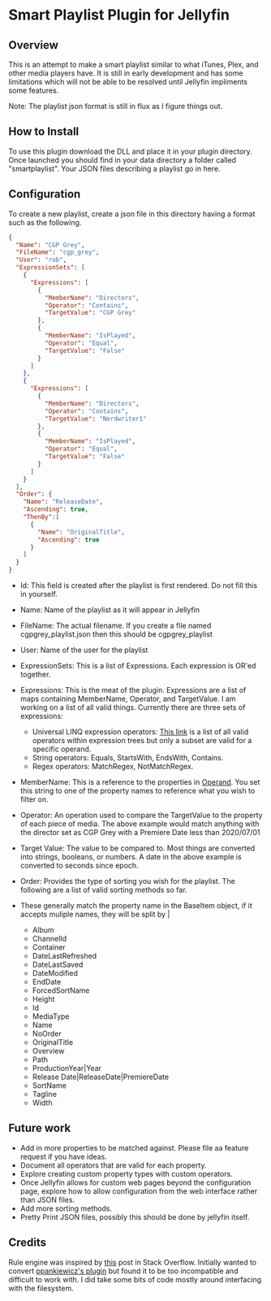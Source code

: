 # Smart Playlist Plugin for Jellyfin

## Overview

This is an attempt to make a smart playlist similar to what iTunes, Plex, and other media players have. It is still in early development and has some limitations which will not be able to be resolved until Jellyfin impliments some features.

Note: The playlist json format is still in flux as I figure things out.

## How to Install

To use this plugin download the DLL and place it in your plugin directory. Once launched you should find in your data directory a folder called "smartplaylist". Your JSON files describing a playlist go in here.

## Configuration

To create a new playlist, create a json file in this directory having a format such as the following.

```json
{
  "Name": "CGP Grey",
  "FileName": "cgp_grey",
  "User": "rob",
  "ExpressionSets": [
    {
      "Expressions": [
        {
          "MemberName": "Directors",
          "Operator": "Contains",
          "TargetValue": "CGP Grey"
        },
        {
          "MemberName": "IsPlayed",
          "Operator": "Equal",
          "TargetValue": "False"
        }
      ]
    },
    {
      "Expressions": [
        {
          "MemberName": "Directors",
          "Operator": "Contains",
          "TargetValue": "Nerdwriter1"
        },
        {
          "MemberName": "IsPlayed",
          "Operator": "Equal",
          "TargetValue": "False"
        }
      ]
    }
  ],
  "Order": {
    "Name": "ReleaseDate",
    "Ascending": true,
    "ThenBy":[
      {
        "Name": "OriginalTitle",
        "Ascending": true
      }
    ]
  }
}
```

- Id: This field is created after the playlist is first rendered. Do not fill this in yourself.
- Name: Name of the playlist as it will appear in Jellyfin
- FileName: The actual filename. If you create a file named cgpgrey_playlist.json then this should be cgpgrey_playlist
- User: Name of the user for the playlist
- ExpressionSets: This is a list of Expressions. Each expression is OR'ed together.
- Expressions: This is the meat of the plugin. Expressions are a list of maps containing MemberName, Operator, and TargetValue. I am working on a list of all valid things. Currently there are three sets of expressions:

  - Universal LINQ expression operators: [This link](https://docs.microsoft.com/en-us/dotnet/api/system.linq.expressions.expressiontype?redirectedfrom=MSDN&view=net-5.0) is a list of all valid operators within expression trees but only a subset are valid for a specific operand.
  - String operators: Equals, StartsWith, EndsWith, Contains.
  - Regex operators: MatchRegex, NotMatchRegex.

- MemberName: This is a reference to the properties in [Operand](https://github.com/ankenyr/jellyfin-smartplaylist-plugin/blob/master/Jellyfin.Plugin.SmartPlaylist/QueryEngine/Operand.cs "Operand"). You set this string to one of the property names to reference what you wish to filter on.
- Operator: An operation used to compare the TargetValue to the property of each piece of media. The above example would match anything with the director set as CGP Grey with a Premiere Date less than 2020/07/01
- Target Value: The value to be compared to. Most things are converted into strings, booleans, or numbers. A date in the above example is converted to seconds since epoch.

- Order: Provides the type of sorting you wish for the playlist. The following are a list of valid sorting methods so far.
- These generally match the property name in the BaseItem object, if it accepts muliple names, they will  be split by |
  - Album
  - ChannelId
  - Container
  - DateLastRefreshed
  - DateLastSaved
  - DateModified
  - EndDate
  - ForcedSortName
  - Height
  - Id
  - MediaType
  - Name
  - NoOrder
  - OriginalTitle
  - Overview
  - Path
  - ProductionYear|Year
  - Release Date|ReleaseDate|PremiereDate
  - SortName
  - Tagline
  - Width

## Future work

- Add in more properties to be matched against. Please file aa feature request if you have ideas.
- Document all operators that are valid for each property.
- Explore creating custom property types with custom operators.
- Once Jellyfin allows for custom web pages beyond the configuration page, explore how to allow configuration from the web interface rather than JSON files.
- Add more sorting methods.
- Pretty Print JSON files, possibly this should be done by jellyfin itself.

## Credits

Rule engine was inspired by [this](https://stackoverflow.com/questions/6488034/how-to-implement-a-rule-engine "this") post in Stack Overflow.
Initially wanted to convert [ppankiewicz's plugin](https://github.com/ppankiewicz/Emby.SmartPlaylist.Plugin "ppankiewicz's plugin") but found it to be too incompatible and difficult to work with. I did take some bits of code mostly around interfacing with the filesystem.
